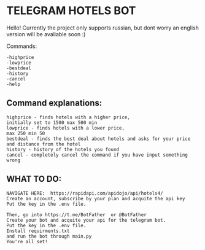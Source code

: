 # TELEGRAM HOTELS BOT
Hello! Currently the project only supports russian, but dont worry an english version will be avaliable soon :)


Commands:
    
    -highprice
    -lowprice
    -bestdeal
    -history
    -cancel
    -help


Command explanations:
-

    


```
highprice - finds hotels with a higher price,
initially set to 1500 max 500 min
lowprice - finds hotels with a lower price,
max 250 min 50
bestdeal - finds the best deal about hotels and asks for your price
and distance from the hotel
history - history of the hotels you found
cancel - completely cancel the command if you have input something wrong
```

WHAT TO DO:
-
```
NAVIGATE HERE:  https://rapidapi.com/apidojo/api/hotels4/
Create an account, subscribe by your plan and acquite the api key
Put the key in the .env file.

Then, go into https://t.me/BotFather  or @BotFather
Create your bot and acquite your api for the telegram bot.
Put the key in the .env file.
Install requirments.txt
and run the bot through main.py
You're all set!

```



